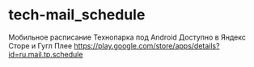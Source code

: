 tech-mail_schedule
==================

Мобильное расписание Технопарка под Android
Доступно в Яндекс Сторе и Гугл Плее https://play.google.com/store/apps/details?id=ru.mail.tp.schedule

